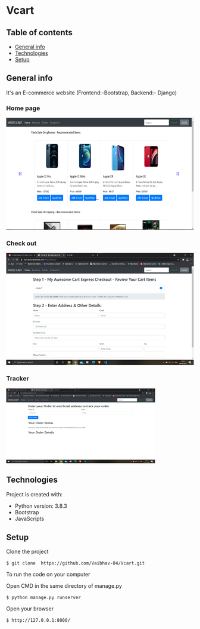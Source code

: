 # Vcart 

## Table of contents
* [General info](#general-info)
* [Technologies](#technologies)
* [Setup](#setup)

## General info
It's an E-commerce website (Frontend:-Bootstrap, Backend:- Django)
### Home page
<img src="/vcart-images/1.png" height = 300px width = 600px>

### Check out
<img src="/vcart-images/3.png" height = 300px width = 600px>


### Tracker
<img src="/vcart-images/5.png" height = 200px width = 400px>


## Technologies
Project is created with:
* Python version: 3.8.3
* Bootstrap
* JavaScripts

	
## Setup
Clone the project 
```
$ git clone  https://github.com/Vaibhav-84/Vcart.git 
```
To run the code on your computer

Open CMD in the same directory of manage.py
```
$ python manage.py runserver
```
Open your browser 
```
$ http://127.0.0.1:8000/ 
```
